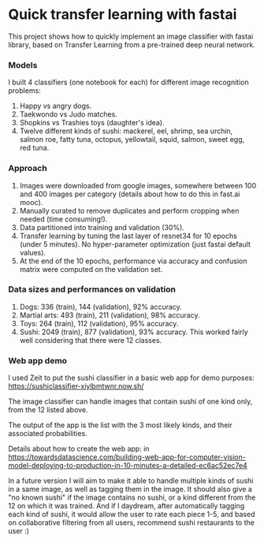 # Quick transfer learning with fastai

This project shows how to quickly implement an image classifier with fastai library, based on Transfer Learning from a pre-trained deep neural network. 

### Models

I built 4 classifiers (one notebook for each) for different image recognition problems:
1. Happy vs angry dogs.
2. Taekwondo vs Judo matches.
3. Shopkins vs Trashies toys (daughter's idea).
4. Twelve different kinds of sushi: mackerel, eel, shrimp, sea urchin, salmon roe, fatty tuna, octopus, yellowtail, squid,
salmon, sweet egg, red tuna.

### Approach

1. Images were downloaded from google images, somewhere between 100 and 400 images per category (details about how to do this in fast.ai mooc).
2. Manually curated to remove duplicates and perform cropping when needed (time consuming!).
3. Data partitioned into training and validation (30%).
4. Transfer learning by tuning the last layer of resnet34 for 10 epochs (under 5 minutes). No hyper-parameter optimization (just fastai default values). 
5. At the end of the 10 epochs, performance via accuracy and confusion matrix were computed on the validation set.

### Data sizes and performances on validation

1. Dogs: 336 (train), 144 (validation), 92% accuracy. 
2. Martial arts: 493 (train), 211 (validation), 98% accuracy.
3. Toys: 264 (train), 112 (validation), 95% accuracy.
4. Sushi: 2049 (train), 877 (validation), 93% accuracy. This worked fairly well considering that there were 12 classes.

### Web app demo

I used Zeit to put the sushi classifier in a basic web app for demo purposes: https://sushiclassifier-xiylbmtwnr.now.sh/

The image classifier can handle images that contain sushi of one kind only, from the 12 listed above. 

The output of the app is the list with the 3 most likely kinds, and their associated probabilities.

Details about how to create the web app: in https://towardsdatascience.com/building-web-app-for-computer-vision-model-deploying-to-production-in-10-minutes-a-detailed-ec6ac52ec7e4 

In a future version I will aim to make it able to handle multiple kinds of sushi in a same image, as well as tagging them in the image. It should also give a "no known sushi" if the image contains no sushi, or a kind different from the 12 on which it was trained. And if I daydream, after automatically tagging each kind of sushi, it would allow the user to rate each piece 1-5, and based on collaborative filtering from all users, recommend sushi restaurants to the user :)
